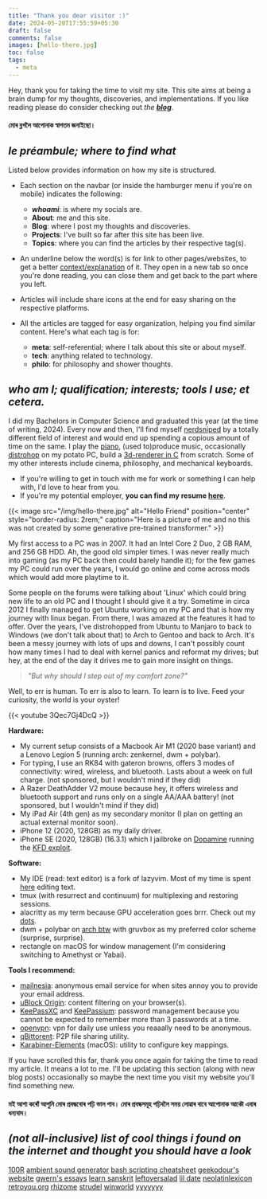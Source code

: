 ```yaml
---
title: "Thank you dear visitor :)"
date: 2024-05-20T17:55:59+05:30
draft: false
comments: false
images: [hello-there.jpg]
toc: false
tags:
  - meta
---
```


Hey, thank you for taking the time to visit my site. This site aims at being a brain dump for my thoughts, discoveries, and implementations. If you like reading please do consider checking out _the **[blog](/posts)**_.

#### মোৰ ব্লগলৈ আপোনাক স্বাগতম জনাইছো।

## **_le préambule; where to find what_**

Listed below provides information on how my site is structured.

- Each section on the navbar (or inside the hamburger menu if you're on mobile) indicates the following:

  - **_whoami_**: is where my socials are.
  - **About**: me and this site.
  - **Blog**: where I post my thoughts and discoveries.
  - **Projects**: I've built so far after this site has been live.
  - **Topics**: where you can find the articles by their respective tag(s).

- An underline below the word(s) is for link to other pages/websites, to get a better [context/explanation](https://www.merriam-webster.com/dictionary/circumlocution) of it. They open in a new tab so once you're done reading, you can close them and get back to the part where you left.
- Articles will include share icons at the end for easy sharing on the respective platforms.
- All the articles are tagged for easy organization, helping you find similar content. Here's what each tag is for:

  - **meta**: self-referential; where I talk about this site or about myself.
  - **tech**: anything related to technology.
  - **philo**: for philosophy and shower thoughts.

## _who am I; qualification; interests; tools I use; et cetera._

I did my Bachelors in Computer Science and graduated this year (at the time of writing, 2024). Every now and then, I'll find myself [nerdsniped](https://xkcd.com/356/) by a totally different field of interest and would end up spending a copious amount of time on the same. I play the [piano](https://www.youtube.com/watch?v=NKn39Cnd3nU), (used to)produce music, occasionally [distrohop](https://en.wiktionary.org/wiki/distro-hopping) on my potato PC, build a [3d-renderer in C](https://github.com/abhinavborah/crayte) from scratch. Some of my other interests include cinema, philosophy, and mechanical keyboards.

- If you're willing to get in touch with me for work or something I can help with, I'd love to hear from you.
- If you're my potential employer, **you can find my resume [here](/files/Abhinav_Borah_SWE_Resume.pdf)**.

{{< image src="/img/hello-there.jpg" alt="Hello Friend" position="center" style="border-radius: 2rem;" caption="Here is a picture of me and no this was not created by some generative pre-trained transformer." >}}

My first access to a PC was in 2007. It had an Intel Core 2 Duo, 2 GB RAM, and 256 GB HDD. Ah, the good old simpler times. I was never really much into gaming (as my PC back then could barely handle it); for the few games my PC could run over the years, I would go online and come across mods which would add more playtime to it.

Some people on the forums were talking about 'Linux' which could bring new life to an old PC and I thought I should give it a try. Sometime in circa 2012 I finally managed to get Ubuntu working on my PC and that is how my journey with linux began. From there, I was amazed at the features it had to offer. Over the years, I've distrohopped from Ubuntu to Manjaro to back to Windows (we don't talk about that) to Arch to Gentoo and back to Arch. It's been a messy journey with lots of ups and downs, I can't possibly count how many times I had to deal with kernel panics and reformat my drives; but hey, at the end of the day it drives me to gain more insight on things.

> _"But why should I step out of my comfort zone?"_

Well, to err is human. To err is also to learn. To learn is to live. Feed your curiosity, the world is your oyster!

{{< youtube 3Qec7Gj4DcQ >}}

**Hardware:**

- My current setup consists of a Macbook Air M1 (2020 base variant) and a Lenovo Legion 5 (running arch: zenkernel, dwm + polybar).
- For typing, I use an RK84 with gateron browns, offers 3 modes of connectivity: wired, wireless, and bluetooth. Lasts about a week on full charge. (not sponsored, but I wouldn't mind if they did)
- A Razer DeathAdder V2 mouse because hey, it offers wireless and bluetooth support and runs only on a single AA/AAA battery! (not sponsored, but I wouldn't mind if they did)
- My iPad Air (4th gen) as my secondary monitor (I plan on getting an actual external monitor soon).
- iPhone 12 (2020, 128GB) as my daily driver.
- iPhone SE (2020, 128GB) (16.3.1) which I jailbroke on [Dopamine](https://github.com/opa334/Dopamine) running the [KFD exploit](https://github.com/felix-pb/kfd).

**Software:**

- My IDE (read: text editor) is a fork of lazyvim. Most of my time is spent [here](https://github.com/abhinavborah/nvim-starter) editing text.
- tmux (with resurrect and continuum) for multiplexing and restoring sessions.
- alacritty as my term because GPU acceleration goes brrr. Check out my [dots](https://github.com/abhinavborah/dotfiles).
- dwm + polybar on [arch btw](https://github.com/abhinavborah/bspwm-dotfiles) with gruvbox as my preferred color scheme (surprise, surprise).
- rectangle on macOS for window management (I'm considering switching to Amethyst or Yabai).

**Tools I recommend:**

- [mailnesia](https://mailnesia.com/): anonymous email service for when sites annoy you to provide your email address.
- [uBlock Origin](https://github.com/gorhill/uBlock): content filtering on your browser(s).
- [KeePassXC](https://keepassxc.org/) and [KeePassium](https://keepassium.com/): password management because you cannot be expected to remember more than 3 passwords at a time.
- [openvpn](https://github.com/OpenVPN/openvpn): vpn for daily use unless you reaaally need to be anonymous.
- [qBittorent](https://github.com/qbittorrent/qBittorrent): P2P file sharing utility.
- [Karabiner-Elements](https://github.com/pqrs-org/Karabiner-Elements) (macOS): utility to configure key mappings.

If you have scrolled this far, thank you once again for taking the time to read my article. It means a lot to me. I'll be updating this section (along with new blog posts) occasionally so maybe the next time you visit my website you'll find something new.

#### মই আশা কৰোঁ আপুনি মোৰ প্ৰবন্ধবোৰ পঢ়ি ভাল পাব। মোৰ প্ৰবন্ধসমূহ পঢ়িবলৈ সময় লোৱাৰ বাবে আপোনাক আকৌ এবাৰ ধন্যবাদ।

## _(not all-inclusive) list of cool things i found on the internet and thought you should have a look_

[100R](https://100r.co/site/home.html)
[ambient sound generator](https://yotamorimoto.github.io/asg/)
[bash scripting cheatsheet](https://devhints.io/bash)
[geekodour's website](https://geekodour.org/)
[gwern's essays](https://gwern.net/)
[learn sanskrit](https://learnsanskrit.org/)
[leftoversalad](https://leftoversalad.com/c/015_programmingpeople/)
[lil date](https://data.pcmusic.info/xcvvvx/)
[neolatinlexicon](https://neolatinlexicon.org/)
[retroyou.org](https://www.retroyou.org/)
[rhizome](https://artbase.rhizome.org/wiki/Main_Page)
[strudel](https://strudel.cc/)
[winworld](https://winworldpc.com/home)
[yyyyyyy](https://www.yyyyyyy.info/)
